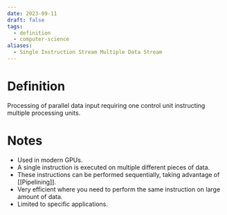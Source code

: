 ```yaml
---
date: 2023-09-11
draft: false
tags:
  - definition
  - computer-science
aliases:
  - Single Instruction Stream Multiple Data Stream
---
```

# Definition

Processing of parallel data input requiring one control unit instructing multiple processing units.

# Notes

- Used in modern GPUs.
- A single instruction is executed on multiple different pieces of data.
- These instructions can be performed sequentially, taking advantage of [[Pipelining]].
- Very efficient where you need to perform the same instruction on large amount of data.
- Limited to specific applications.